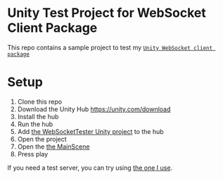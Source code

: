 # Unity Test Project for WebSocket Client Package

This repo contains a sample project to test my [`Unity WebSocket client package`](https://github.com/mikerochip/unity-websocket)

# Setup

1. Clone this repo
1. Download the Unity Hub https://unity.com/download
1. Install the hub
1. Run the hub
1. Add [the WebSocketTester Unity project](./WebSocketTester/) to the hub
1. Open the project
1. Open the [the MainScene](./WebSocketTester/Assets/Scenes/MainScene.unity)
1. Press play

If you need a test server, you can try using [the one I use](https://github.com/mikerochip/server-websocket-tester).
